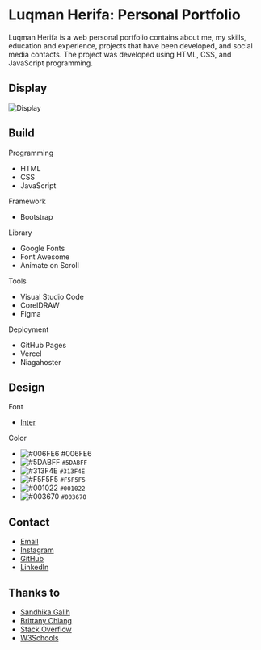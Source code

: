 # Luqman Herifa: Personal Portfolio
Luqman Herifa is a web personal portfolio contains about me, my skills, education and experience, projects that have been developed, and social media contacts. The project was developed using HTML, CSS, and JavaScript programming.

## Display
![Display](https://luqmanherifa.site/images/imgluqmanherifa.png)

## Build
Programming
  - HTML
  - CSS
  - JavaScript

Framework
  - Bootstrap

Library
  - Google Fonts
  - Font Awesome
  - Animate on Scroll

Tools
  - Visual Studio Code
  - CorelDRAW
  - Figma

Deployment
  - GitHub Pages
  - Vercel
  - Niagahoster

## Design
Font
  - [Inter](https://fonts.google.com/specimen/Inter)
  
Color
  - ![#006FE6](https://placehold.co/200x200/006FE6/006FE6.png) #006FE6
  - ![#5DABFF](https://placehold.co/15x15/5DABFF/5DABFF.png) `#5DABFF`
  - ![#313F4E](https://placehold.co/15x15/313F4E/313F4E.png) `#313F4E`
  - ![#F5F5F5](https://placehold.co/15x15/F5F5F5/F5F5F5.png) `#F5F5F5`
  - ![#001022](https://placehold.co/15x15/001022/001022.png) `#001022`
  - ![#003670](https://placehold.co/15x15/003670/003670.png) `#003670`
  
## Contact
  - [Email](mailto:luqmanherifa@gmail.com)
  - [Instagram](https://www.instagram.com/luqmanherifa)
  - [GitHub](https://github.com/luqmanherifa)
  - [LinkedIn](https://www.linkedin.com/in/luqmanherifa)

## Thanks to
  - [Sandhika Galih](https://github.com/sandhikagalih)
  - [Brittany Chiang](https://github.com/bchiang7)
  - [Stack Overflow](https://stackoverflow.com)
  - [W3Schools](https://www.w3schools.com)

